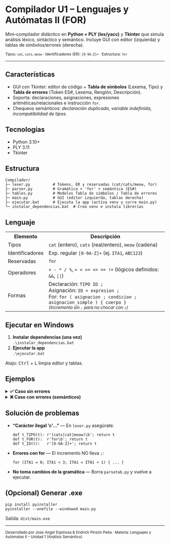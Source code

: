 <h1>Compilador U1 – Lenguajes y Autómatas II (FOR)</h1>
<p>
  Mini–compilador didáctico en <b>Python + PLY (lex/yacc)</b> y <b>Tkinter</b> que simula
  análisis léxico, sintáctico y semántico. Incluye GUI con editor (izquierda) y tablas
  de símbolos/errores (derecha).
</p>

<p>
  <sub>Tipos: <code>cat</code>, <code>cats</code>, <code>meow</code> · Identificadores (ER): <code>[0-9A-Z]+</code> · Estructura: <code>for</code></sub>
</p>

<hr/>

<h2>Características</h2>

<ul>
  <li>GUI con Tkinter: editor de código + <b>Tabla de símbolos</b> (Lexema, Tipo) y <b>Tabla de errores</b> (Token ES#, Lexema, Renglón, Descripción).</li>
  <li>Soporta: declaraciones, asignaciones, expresiones aritméticas/relacionales e instrucción <code>for</code>.</li>
  <li>Chequeos semánticos: <i>declaración duplicada</i>, <i>variable indefinida</i>, <i>incompatibilidad de tipos</i>.</li>
</ul>

<h2>Tecnologías</h2>
<ul>
  <li>Python 3.10+</li>
  <li>PLY 3.11</li>
  <li>Tkinter</li>
</ul>

<h2>Estructura</h2>

<pre><code>Compilador/
├─ lexer.py          # Tokens, ER y reservadas (cat/cats/meow, for)
├─ parser.py         # Gramática + 'for' + semántica (ES#)
├─ tables.py         # Modelos Tabla de símbolos / Tabla de errores
├─ main.py           # GUI (editor izquierda, tablas derecha)
├─ ejecutar.bat      # Ejecuta la app (activa venv y corre main.py)
└─ instalar_dependencias.bat  # Crea venv e instala librerías
</code></pre>

<h2>Lenguaje</h2>

<table>
  <tr><th>Elemento</th><th>Descripción</th></tr>
  <tr><td>Tipos</td><td><code>cat</code> (entero), <code>cats</code> (real/entero), <code>meow</code> (cadena)</td></tr>
  <tr><td>Identificadores</td><td>Exp. regular <code>[0-9A-Z]+</code> (ej. <code>ITA1</code>, <code>ABC123</code>)</td></tr>
  <tr><td>Reservadas</td><td><code>for</code></td></tr>
  <tr><td>Operadores</td><td><code>+ - * / %</code>, <code>&gt; &lt; &gt;= &lt;= == !=</code> (lógicos definidos: <code>&amp;&amp;</code>, <code>||</code>)</td></tr>
  <tr><td>Formas</td><td>
    Declaración: <code>TIPO ID ;</code><br/>
    Asignación: <code>ID = expresion ;</code><br/>
    For: <code>for ( asignacion ; condicion ; asignacion_simple ) { cuerpo }</code><br/>
    <small><i>(Incremento sin <code>;</code> para no chocar con <code>)</code>)</i></small>
  </td></tr>
</table>

<h2>Ejecutar en Windows</h2>

<ol>
  <li><b>Instalar dependencias (una vez)</b><br/>
    <code>.\instalar_dependencias.bat</code>
  </li>
  <li><b>Ejecutar la app</b><br/>
    <code>.\ejecutar.bat</code>
  </li>
</ol>

<p>
  Atajo: <kbd>Ctrl</kbd> + <kbd>L</kbd> limpia editor y tablas.
</p>

<h2>Ejemplos</h2>

<details>
  <summary><b>✅ Caso sin errores</b></summary>
  <pre><code>cat ITA1;
cats ITA2;
meow ITA3;

ITA1 = 0;
ITA2 = 5;

for (ITA1 = 0; ITA1 &lt; 3; ITA1 = ITA1 + 1) {
    ITA2 = ITA2 + ITA1;
    ITA3 = "hola";
}
</code></pre>
</details>

<details>
  <summary><b>❌ Caso con errores (semánticos)</b></summary>
  <pre><code>cat ITA1;
cat ITA1;            // duplicada
cats ITA2;

ITA4 = 10;           // indefinida
ITA2 = "hola";       // incompatibilidad (cats &lt;- meow)

for (ITA1 = 0; ITA1 &lt; 2; ITA1 = ITA1 + 1) {
    ITA5 = ITA5 + 1; // indefinida
    ITA3 = ITA3 + 1; // incompatibilidad (meow &lt;- cat)
}
</code></pre>
</details>

<h2>Solución de problemas</h2>

<ul>
  <li><b>“Carácter ilegal 'c'…”</b> — En <code>lexer.py</code> asegúrate:
    <pre><code>def t_TIPO(t): r'(cats|cat|meow)\b'; return t
def t_FOR(t):  r'for\b'; return t
def t_ID(t):   r'[0-9A-Z]+'; return t
</code></pre>
  </li>
  <li><b>Errores con for</b> — El incremento NO lleva <code>;</code>:
    <pre><code>for (ITA1 = 0; ITA1 &lt; 3; ITA1 = ITA1 + 1) { ... }</code></pre>
  </li>
  <li><b>No toma cambios de la gramática</b> — Borra <code>parsetab.py</code> y vuelve a ejecutar.</li>
</ul>

<h2>(Opcional) Generar .exe</h2>
<pre><code>pip install pyinstaller
pyinstaller --onefile --windowed main.py
</code></pre>
<p>Salida: <code>dist/main.exe</code></p>

<hr/>

<p><sub>Desarrollado por Jose Angel Espinosa & Endrick Pinzón Peña · Materia: Lenguajes y Autómatas II – Unidad 1 (Análisis Semántico)</sub></p>
